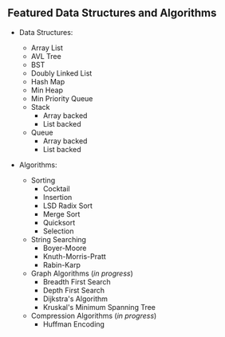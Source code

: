 ## Featured Data Structures and Algorithms

* Data Structures:
  * Array List
  * AVL Tree
  * BST
  * Doubly Linked List
  * Hash Map
  * Min Heap
  * Min Priority Queue
  * Stack
    * Array backed
    * List backed
  * Queue
    * Array backed
    * List backed

* Algorithms:
  * Sorting
    * Cocktail
    * Insertion
    * LSD Radix Sort
    * Merge Sort
    * Quicksort
    * Selection
  * String Searching
    * Boyer-Moore
    * Knuth-Morris-Pratt
    * Rabin-Karp
  * Graph Algorithms (*in progress*)
    * Breadth First Search
    * Depth First Search
    * Dijkstra's Algorithm
    * Kruskal's Minimum Spanning Tree
  * Compression Algorithms (*in progress*)
    * Huffman Encoding
